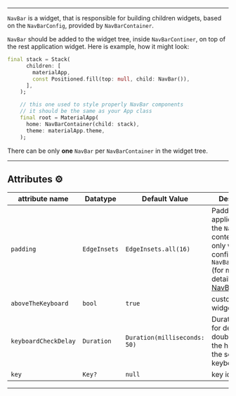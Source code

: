 ----------

`NavBar` is a widget, that is responsible for building children widgets, based on the `NavBarConfig`, 
provided by `NavBarContainer`.

`NavBar` should be added to the widget tree, inside `NavBarContiner`, on top of the rest application widget.
Here is example, how it might look:

```dart
final stack = Stack(
      children: [
        materialApp,
        const Positioned.fill(top: null, child: NavBar()),
      ],
    );

    // this one used to style properly NavBar components
    // it should be the same as your App class
    final root = MaterialApp(
      home: NavBarContainer(child: stack),
      theme: materialApp.theme,
    );
```

There can be only **one** `NavBar` per `NavBarContainer` in the widget tree.


----------

## Attributes :gear:

| attribute name        | Datatype      | Default Value                 | Description   |
| --                    | --            | --                            | --    |
| `padding`             | `EdgeInsets`  | `EdgeInsets.all(16)`          | Padding, that applied around the `NavBar` content. Apply only when config `type` is `NavBarType.card` (for more details see [NavBarConfig](../nav_bar/NAV_BAR_CONFIG.MD))  |
| `aboveTheKeyboard`    | `bool`        | `true`                        | custom child widget   |
| `keyboardCheckDelay`  | `Duration`    | `Duration(milliseconds: 50)`  | Duration, used for delay before double-check the height of the software keyboard    |
| `key`                 | `Key?`        | `null`                        | key identifier    |

----------